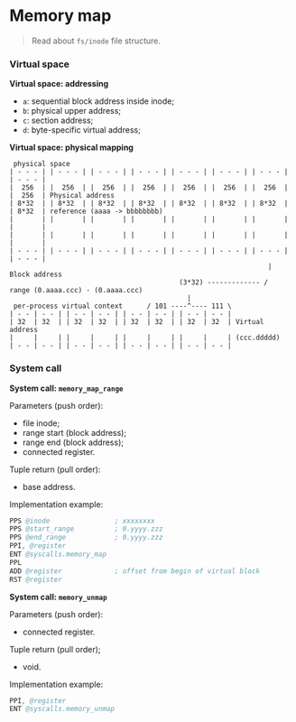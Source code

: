 
# Memory map

> Read about `fs/inode` file structure.

### Virtual space

**Virtual space: addressing**

* `a`: sequential block address inside inode;
* `b`: physical upper address;
* `c`: section address;
* `d`: byte-specific virtual address;

**Virtual space: physical mapping**

```
 physical space
| - - - | | - - - | | - - - | | - - - | | - - - | | - - - | | - - - | | - - - | 
|  256  | |  256  | |  256  | |  256  | |  256  | |  256  | |  256  | |  256  | Physical address
| 8*32  | | 8*32  | | 8*32  | | 8*32  | | 8*32  | | 8*32  | | 8*32  | | 8*32  | reference (aaaa -> bbbbbbbb)
|       | |       | |       | |       | |       | |       | |       | |       |
|       | |       | |       | |       | |       | |       | |       | |       |
| - - - | | - - - | | - - - | | - - - | | - - - | | - - - | | - - - | | - - - |
                                                                | Block address
                                          (3*32) ------------- /  range (0.aaaa.ccc) - (0.aaaa.ccc)
                                            |
 per-process virtual context      / 101 ----^---- 111 \
| - - | - - | | - - | - - | | - - | - - | | - - | - - |
| 32  | 32  | | 32  | 32  | | 32  | 32  | | 32  | 32  | Virtual address
|     |     | |     |     | |     |     | |     |     | (ccc.ddddd)
| - - | - - | | - - | - - | | - - | - - | | - - | - - |
```

### System call

**System call: `memory_map_range`**

Parameters (push order):
* file inode;
* range start (block address);
* range end (block address);
* connected register.

Tuple return (pull order):
* base address.

Implementation example:
```s
PPS @inode                ; xxxxxxxx
PPS @start_range          ; 0.yyyy.zzz
PPS @end_range            ; 0.yyyy.zzz
PPI, @register
ENT @syscalls.memory_map
PPL
ADD @register             ; offset from begin of virtual block
RST @register
```

**System call: `memory_unmap`**

Parameters (push order):
* connected register.

Tuple return (pull order);
* void.

Implementation example:
```s
PPI, @register
ENT @syscalls.memory_unmap
```
